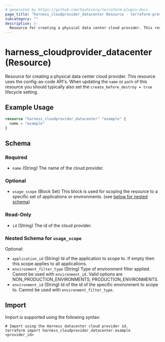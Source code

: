 ```yaml
---
# generated by https://github.com/hashicorp/terraform-plugin-docs
page_title: "harness_cloudprovider_datacenter Resource - terraform-provider-harness"
subcategory: ""
description: |-
  Resource for creating a physical data center cloud provider. This resource uses the config-as-code API's. When updating the name or path of this resource you should typically also set the create_before_destroy = true lifecycle setting.
---
```


# harness_cloudprovider_datacenter (Resource)

Resource for creating a physical data center cloud provider. This resource uses the config-as-code API's. When updating the `name` or `path` of this resource you should typically also set the `create_before_destroy = true` lifecycle setting.

## Example Usage

```terraform
resource "harness_cloudprovider_datacenter" "example" {
  name = "example"
}
```

<!-- schema generated by tfplugindocs -->
## Schema

### Required

- `name` (String) The name of the cloud provider.

### Optional

- `usage_scope` (Block Set) This block is used for scoping the resource to a specific set of applications or environments. (see [below for nested schema](#nestedblock--usage_scope))

### Read-Only

- `id` (String) The id of the cloud provider.

<a id="nestedblock--usage_scope"></a>
### Nested Schema for `usage_scope`

Optional:

- `application_id` (String) Id of the application to scope to. If empty then this scope applies to all applications.
- `environment_filter_type` (String) Type of environment filter applied. Cannot be used with `environment_id`. Valid options are NON_PRODUCTION_ENVIRONMENTS, PRODUCTION_ENVIRONMENTS.
- `environment_id` (String) Id of the id of the specific environment to scope to. Cannot be used with `environment_filter_type`.

## Import

Import is supported using the following syntax:

```shell
# Import using the Harness datacenter cloud provider id.
terraform import harness_cloudprovider_datacenter.example <provider_id>
```
